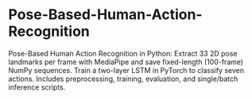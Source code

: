 # Pose-Based-Human-Action-Recognition
Pose-Based Human Action Recognition in Python: Extract 33 2D pose landmarks per frame with MediaPipe and save fixed-length (100-frame) NumPy sequences. Train a two-layer LSTM in PyTorch to classify seven actions. Includes preprocessing, training, evaluation, and single/batch inference scripts.
